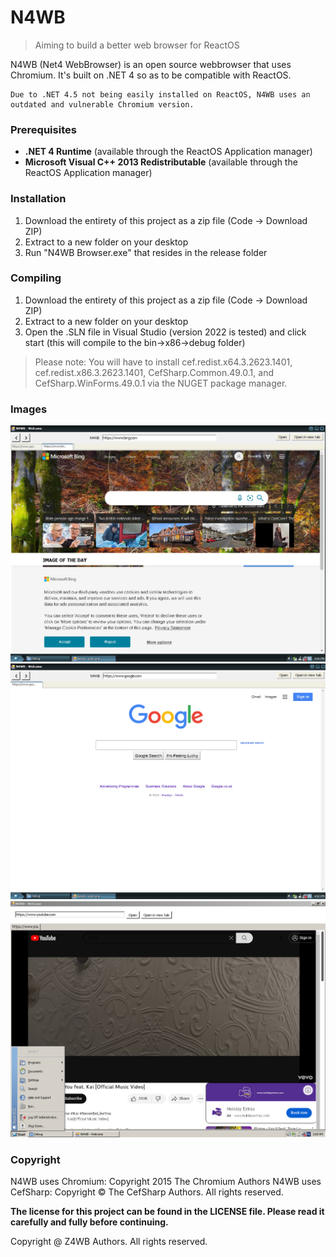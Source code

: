 # N4WB

> Aiming to build a better web browser for ReactOS

N4WB (Net4 WebBrowser) is an open source webbrowser that uses Chromium. It's built on .NET 4 so as to be compatible with ReactOS.

    Due to .NET 4.5 not being easily installed on ReactOS, N4WB uses an outdated and vulnerable Chromium version.


### Prerequisites

- **.NET 4 Runtime** (available through the ReactOS Application manager)
- **Microsoft Visual C++ 2013 Redistributable** (available through the ReactOS Application manager)



### Installation

1. Download the entirety of this project as a zip file (Code -> Download ZIP)
2. Extract to a new folder on your desktop
3. Run "N4WB Browser.exe" that resides in the release folder



### Compiling

1. Download the entirety of this project as a zip file (Code -> Download ZIP)
2. Extract to a new folder on your desktop
3. Open the .SLN file in Visual Studio (version 2022 is tested) and click start (this will compile to the bin->x86->debug folder)

> Please note: You will have to install cef.redist.x64.3.2623.1401, cef.redist.x86.3.2623.1401, CefSharp.Common.49.0.1, and CefSharp.WinForms.49.0.1 via the NUGET package manager.


### Images
![Bing being shown](https://raw.githubusercontent.com/ad4mh3/N4WB/main/Screenshots/bing.png "Bing running on N4WB in ReactOS")
![Google being shown](https://raw.githubusercontent.com/ad4mh3/N4WB/main/Screenshots/google.png "Google running on N4WB in ReactOS")
![Youtube being shown](https://raw.githubusercontent.com/ad4mh3/N4WB/main/Screenshots/youtube.png "Youtube running (and playing video!) on N4WB in ReactOS")

### Copyright

N4WB uses Chromium: Copyright 2015 The Chromium Authors
N4WB uses CefSharp: Copyright © The CefSharp Authors. All rights reserved.



**The license for this project can be found in the LICENSE file. Please read it carefully and fully before continuing.**

Copyright @ Z4WB Authors. All rights reserved.
